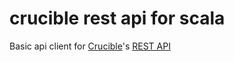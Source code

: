 # crucible rest api for scala

Basic api client for [Crucible](https://www.atlassian.com/software/crucible/overview)'s [REST API](https://docs.atlassian.com/fisheye-crucible/latest/wadl/crucible.html)
